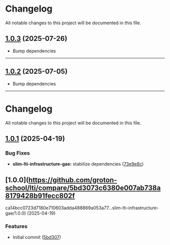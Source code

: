 <!--- BEGIN HEADER -->

# Changelog

All notable changes to this project will be documented in this file.

<!--- END HEADER -->

## [1.0.3](https://github.com/groton-school/lti.slim-lti-infrastructure-gae/compare/v1.0.2...v1.0.3) (2025-07-26)

- Bump dependencies

---

## [1.0.2](https://github.com/groton-school/lti.slim-lti-infrastructure-gae/compare/v1.0.1...v1.0.2) (2025-07-05)

- Bump dependencies

---

# Changelog

All notable changes to this project will be documented in this file.

## [1.0.1](https://github.com/groton-school/lti/compare/slim-lti-infrastructure-gae/1.0.0...slim-lti-infrastructure-gae/1.0.1) (2025-04-19)

### Bug Fixes

- **slim-lti-infrastructure-gae:** stabilize dependencies ([73e9e8c](https://github.com/groton-school/lti/commit/73e9e8c8e8396333a441dad43c3cd59bdec3154e))

## [1.0.0](https://github.com/groton-school/lti/compare/5bd3073c6380e007ab738a8179428b91fecc802f

ca14bcc0723d7180e710603adda488869a053a77...slim-lti-infrastructure-gae/1.0.0) (2025-04-19)

### Features

- Initial commit ([5bd307](https://github.com/groton-school/lti/commit/5bd3073c6380e007ab738a8179428b91fecc802f))
